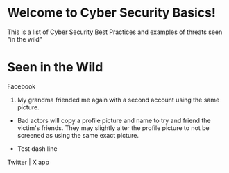 # Welcome to Cyber Security Basics!

This is a list of Cyber Security Best Practices and examples of threats seen "in the wild"




# Seen in the Wild

Facebook

1. My grandma friended me again with a second account using the same picture.
 - Bad actors will copy a profile picture and name to try and friend the victim's friends. They may
 slightly alter the profile picture to not be screened as using the same exact picture. 

 - Test dash line
 
Twitter | X app
